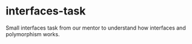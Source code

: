 # interfaces-task
Small interfaces task from our mentor to understand how interfaces and polymorphism works.
